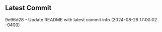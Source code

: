 
## Latest Commit
9e96d28 - Update README with latest commit info (2024-08-29 17:00:02 -0400) <Yunxi-Zhou>
